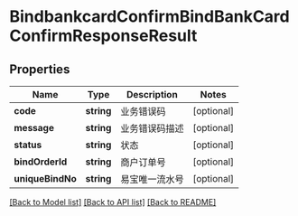 # BindbankcardConfirmBindBankCardConfirmResponseResult

## Properties
Name | Type | Description | Notes
------------ | ------------- | ------------- | -------------
**code** | **string** | 业务错误码 | [optional] 
**message** | **string** | 业务错误码描述 | [optional] 
**status** | **string** | 状态 | [optional] 
**bindOrderId** | **string** | 商户订单号 | [optional] 
**uniqueBindNo** | **string** | 易宝唯一流水号 | [optional] 

[[Back to Model list]](../README.md#documentation-for-models) [[Back to API list]](../README.md#documentation-for-api-endpoints) [[Back to README]](../README.md)


